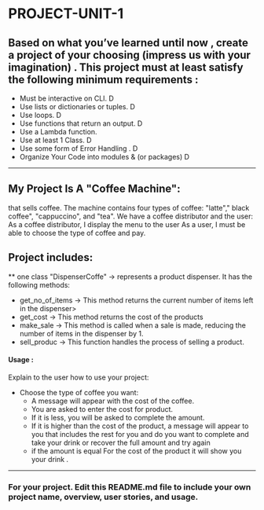 # PROJECT-UNIT-1


## Based on what you’ve learned until now , create a project of your choosing (impress us with your imagination) . This project must at least satisfy the following minimum requirements :

- Must be interactive on CLI.           D
- Use lists or dictionaries or tuples.  D
- Use loops.                            D
- Use functions that return an output.  D 
- Use a Lambda function.
- Use at least 1 Class.                 D
- Use some form of Error Handling .     D
- Organize Your Code into modules & (or packages) D

***********************************************************************************************************************

## My Project Is A "Coffee Machine":
 that sells coffee. The machine contains four types of coffee: "latte"," black coffee", "cappuccino", and "tea". 
 We have a coffee distributor and the user:
 As a coffee distributor, I display the menu to the user 
 As a user, I must be able to choose the type of coffee and pay.
 
 ## Project includes:
 ** one class "DispenserCoffe" -> represents a product dispenser. It has the following methods:
   -  get_no_of_items  -> This method returns the current number of items left in the dispenser>
   -  get_cost         -> This method returns the cost of the products 
   -  make_sale        -> This method is called when a sale is made, reducing the number of items in the dispenser by 1.
   -  sell_produc      -> This function handles the process of selling a product. 

#### Usage :
 Explain to the user how to use your project:

 - Choose the type of coffee you want:  
     - A message will appear with the cost of the coffee. 
     - You are asked to  enter the cost for product.
     - If it is less, you will be asked to complete the amount. 
     - If it is higher than the cost of the product, a message will appear to you that includes the rest
        for you and do you want to complete and take your drink or recover the full amount and try again 
     - if the amount is equal For the cost of the product it will show you your drink .

*******************************************************************************************************************


### For your project. Edit this README.md file to include your own project name,  overview, user stories, and usage. 
